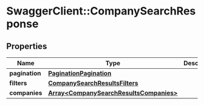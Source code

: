 # SwaggerClient::CompanySearchResponse

## Properties
Name | Type | Description | Notes
------------ | ------------- | ------------- | -------------
**pagination** | [**PaginationPagination**](PaginationPagination.md) |  | 
**filters** | [**CompanySearchResultsFilters**](CompanySearchResultsFilters.md) |  | 
**companies** | [**Array&lt;CompanySearchResultsCompanies&gt;**](CompanySearchResultsCompanies.md) |  | 


